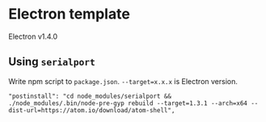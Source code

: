 # Electron template

Electron v1.4.0

## Using `serialport`

Write npm script to `package.json`. `--target=x.x.x` is Electron version.

```
"postinstall": "cd node_modules/serialport && ./node_modules/.bin/node-pre-gyp rebuild --target=1.3.1 --arch=x64 --dist-url=https://atom.io/download/atom-shell",
```